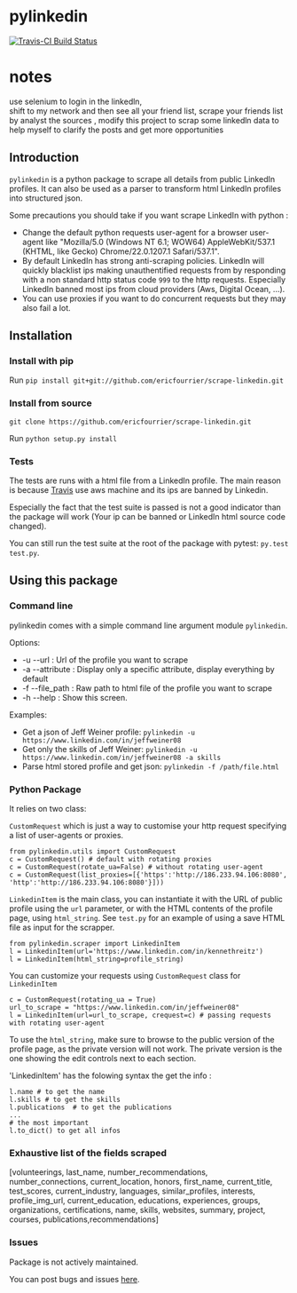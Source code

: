 # pylinkedin
[![Travis-CI Build Status](https://travis-ci.org/ericfourrier/scrape-linkedin.svg?branch=master)](https://travis-ci.org/ericfourrier/scrape-linkedin)
# notes
  use selenium to login in the linkedln,  
  shift to my network and then  see all your friend list,
  scrape your friends list by analyst the sources ,
  modify this project to scrap some linkedln data to help myself to clarify the posts and get more opportunities


## Introduction

`pylinkedin` is a python package to scrape all details from public LinkedIn profiles.
 It can also be used as a parser to transform html LinkedIn profiles into structured json.
 
Some precautions you should take if you want scrape LinkedIn with python :
* Change the default python requests user-agent for a browser user-agent like "Mozilla/5.0 (Windows NT 6.1; WOW64) AppleWebKit/537.1 (KHTML, like Gecko) Chrome/22.0.1207.1 Safari/537.1".
* By default LinkedIn has strong anti-scraping policies.
LinkedIn will quickly blacklist ips making unauthentified requests
from by responding with a non standard http status code `999` to the  http requests. Especially LinkedIn banned most ips from cloud providers (Aws, Digital Ocean, ...).
* You can use proxies if you want to do concurrent requests but they may also fail a lot.

## Installation

### Install with pip
Run `pip install git+git://github.com/ericfourrier/scrape-linkedin.git`

### Install from source
`git clone https://github.com/ericfourrier/scrape-linkedin.git`

Run `python setup.py install`

### Tests
The tests are runs with a html file from a LinkedIn profile. The main reason is because [Travis](https://travis-ci.org/) use aws machine
and its ips are banned by Linkedin.

Especially the fact that the test suite is passed is not a good indicator than the package will work (Your ip can be banned or LinkedIn html source code changed).

You can still run the test suite at the root of the package with pytest: `py.test test.py`.

## Using this package

### Command line
pylinkedin comes with a simple command line argument module `pylinkedin`.

Options:
* -u --url : Url of the profile you want to scrape
* -a --attribute : Display only a specific attribute, display everything by default
* -f --file_path : Raw path to html file of the profile you want to scrape
* -h --help : Show this screen.

Examples:
* Get a json of Jeff Weiner profile: `pylinkedin -u https://www.linkedin.com/in/jeffweiner08`
* Get only the skills of Jeff Weiner: `pylinkedin -u https://www.linkedin.com/in/jeffweiner08 -a skills`
* Parse html stored profile and get json: `pylinkedin -f /path/file.html`

### Python Package

It relies on two class:

`CustomRequest` which is just a way to customise your http request specifying a list of user-agents or proxies.
    
    from pylinkedin.utils import CustomRequest
    c = CustomRequest() # default with rotating proxies
    c = CustomRequest(rotate_ua=False) # without rotating user-agent
    c = CustomRequest(list_proxies=[{'https':'http://186.233.94.106:8080',
    'http':'http://186.233.94.106:8080'}]))

`LinkedinItem` is the main class, you can instantiate it with the URL of public profile using the `url` parameter, or with the HTML contents of the profile page, using `html_string`. See `test.py` for an example of using a save HTML file as input for the scrapper.

    from pylinkedin.scraper import LinkedinItem
    l = LinkedinItem(url='https://www.linkedin.com/in/kennethreitz')
    l = LinkedinItem(html_string=profile_string)
    
You can customize your requests using `CustomRequest` class for `LinkedinItem`

    c = CustomRequest(rotating_ua = True)
    url_to_scrape = "https://www.linkedin.com/in/jeffweiner08"
    l = LinkedinItem(url=url_to_scrape, crequest=c) # passing requests with rotating user-agent

To use the `html_string`, make sure to browse to the public version of the profile page, as the private version will not work. The private version is the one showing the edit controls next to each section.  

'LinkedinItem' has the folowing syntax the get the info :

    l.name # to get the name
    l.skills # to get the skills
    l.publications  # to get the publications
    ...
    # the most important
    l.to_dict() to get all infos


### Exhaustive list of the fields scraped

  [volunteerings, last_name, number_recommendations, number_connections, current_location, honors, first_name, current_title, test_scores, current_industry, languages, similar_profiles, interests, profile_img_url, current_education, educations, experiences, groups, organizations, certifications, name, skills, websites, summary, project, courses, publications,recommendations]

### Issues
Package is not actively maintained.

You can post bugs and issues [here](https://github.com/ericfourrier/scrape-linkedin/issues).
